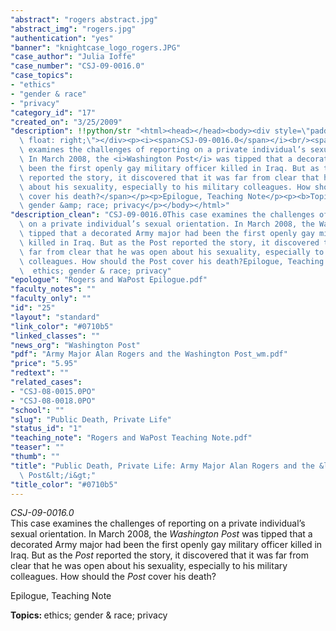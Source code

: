```yaml
---
"abstract": "rogers abstract.jpg"
"abstract_img": "rogers.jpg"
"authentication": "yes"
"banner": "knightcase_logo_rogers.JPG"
"case_author": "Julia Ioffe"
"case_number": "CSJ-09-0016.0"
"case_topics":
- "ethics"
- "gender & race"
- "privacy"
"category_id": "17"
"created_on": "3/25/2009"
"description": !!python/str "<html><head></head><body><div style=\"padding: 10px;\
  \ float: right;\"></div><p><i><span>CSJ-09-0016.0</span></i><br/><span>This case\
  \ examines the challenges of reporting on a private individual’s sexual orientation.\
  \ In March 2008, the <i>Washington Post</i> was tipped that a decorated Army major had\
  \ been the first openly gay military officer killed in Iraq. But as the <i>Post</i>\
  \ reported the story, it discovered that it was far from clear that he was open\
  \ about his sexuality, especially to his military colleagues. How should the <i>Post</i>\
  \ cover his death?</span></p><p>Epilogue, Teaching Note</p><p><b>Topics: </b> ethics;\
  \ gender &amp; race; privacy</p></body></html>"
"description_clean": "CSJ-09-0016.0This case examines the challenges of reporting\
  \ on a private individual’s sexual orientation. In March 2008, the Washington Post was\
  \ tipped that a decorated Army major had been the first openly gay military officer\
  \ killed in Iraq. But as the Post reported the story, it discovered that it was\
  \ far from clear that he was open about his sexuality, especially to his military\
  \ colleagues. How should the Post cover his death?Epilogue, Teaching NoteTopics:\
  \  ethics; gender & race; privacy"
"epologue": "Rogers and WaPost Epilogue.pdf"
"faculty_notes": ""
"faculty_only": ""
"id": "25"
"layout": "standard"
"link_color": "#0710b5"
"linked_classes": ""
"news_org": "Washington Post"
"pdf": "Army Major Alan Rogers and the Washington Post_wm.pdf"
"price": "5.95"
"redtext": ""
"related_cases":
- "CSJ-08-0015.0PO"
- "CSJ-08-0018.0PO"
"school": ""
"slug": "Public Death, Private Life"
"status_id": "1"
"teaching_note": "Rogers and WaPost Teaching Note.pdf"
"teaser": ""
"thumb": ""
"title": "Public Death, Private Life: Army Major Alan Rogers and the &lt;i&gt; Washington\
  \ Post&lt;/i&gt;"
"title_color": "#0710b5"
---
```

<html><head></head><body><div style="padding: 10px; float: right;"></div><p><i><span>CSJ-09-0016.0</span></i><br/><span>This case examines the challenges of reporting on a private individual’s sexual orientation. In March 2008, the <i>Washington Post</i> was tipped that a decorated Army major had been the first openly gay military officer killed in Iraq. But as the <i>Post</i> reported the story, it discovered that it was far from clear that he was open about his sexuality, especially to his military colleagues. How should the <i>Post</i> cover his death?</span></p><p>Epilogue, Teaching Note</p><p><b>Topics: </b> ethics; gender &amp; race; privacy</p></body></html>

